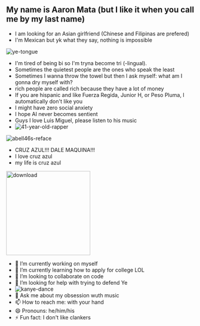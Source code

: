 ## My name is Aaron Mata (but I like it when you call me by my last name)
- I am looking for an Asian girlfriend (Chinese and Filipinas are prefered)
- I'm Mexican but yk what they say, nothing is impossible

![ye-tongue](https://github.com/user-attachments/assets/c2a1ad4e-04f5-4223-a289-f3ac2ddf5924)

- I'm tired of being bi so I'm tryna become tri (-lingual).
- Sometimes the quietest people are the ones who speak the least
- Sometimes I wanna throw the towel but then I ask myself: what am I gonna dry myself with?
- rich people are called rich because they have a lot of money
- If you are hispanic and like Fuerza Regida, Junior H, or Peso Pluma, I automatically don't like you
- I might have zero social anxiety
- I hope AI never becomes sentient
- Guys I love Luis Miguel, please listen to his music
- ![41-year-old-rapper](https://github.com/user-attachments/assets/b41a2802-bd5e-4e20-9373-886c53f6f535)

![abell46s-reface](https://github.com/user-attachments/assets/618bd896-71f1-4763-a521-52d0073cb498)


- CRUZ AZUL!!! DALE MAQUINA!!!
- I love cruz azul
- my life is cruz azul

<img width="225" height="225" alt="download" src="https://github.com/user-attachments/assets/92f7e627-bee3-4273-b07b-4a9c491c97d1" />


- 🔭 I’m currently working on myself
- 🌱 I’m currently learning how to apply for college LOL
- 👯 I’m looking to collaborate on code 
- 🤔 I’m looking for help with trying to defend Ye
- ![kanye-dance](https://github.com/user-attachments/assets/fe253a36-8352-4acb-80af-f0bf31cd2a44)
- 💬 Ask me about my obsession wuth music
- 📫 How to reach me: with your hand
- 😄 Pronouns: he/him/his
- ⚡ Fun fact: I don't like clankers
